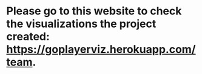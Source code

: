 # Please go to this website to check the visualizations the project created: https://goplayerviz.herokuapp.com/team.

